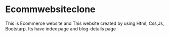# Ecommwebsiteclone
This is Ecommerce website and This website created by using Html, Css,Js, Bootstarp. Its have index page and blog-details page
